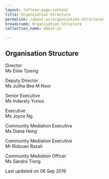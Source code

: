 ```yaml
---
layout: leftnav-page-content
title: Organisation Structure
permalink: /about-us/organisation-structure/
breadcrumb: Organisation Structure
collection_name: about-us

---
```


Organisation Structure
---

Director<br>
Ms Elsie Tjoeng

Deputy Director<br>
Ms Juliha Bee M Noor

Senior Executive<br>
Ms Indaraty Yunus

Executive<br>
Ms Joyce Ng

Community Mediation Executive<br>
Ms Diana Heng

Community Mediation Executive<br>
Mr Ridzuan Razali

Community Mediation Officer<br>
Ms Sandra Tiong

<p class="right-side-updated">Last updated on 06 Sep 2019</p> 
